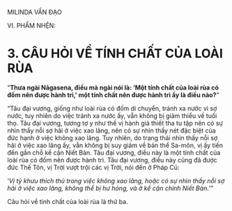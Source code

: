 MILINDA VẤN ĐẠO

VI. PHẨM NHỆN:

# 3. CÂU HỎI VỀ TÍNH CHẤT CỦA LOÀI RÙA

“**Thưa ngài Nāgasena, điều mà ngài nói là: ‘Một tính chất của loài rùa có đốm nên được hành trì,’ một tính chất nên được hành trì ấy là điều nào?**”

“Tâu đại vương, giống như loài rùa có đốm di chuyển, tránh xa nước vì sợ nước, tuy nhiên do việc tránh xa nước ấy, vẫn không bị giảm thiểu về tuổi thọ. Tâu đại vương, tương tợ y như thế vị hành giả thiết tha tu tập nên có sự nhìn thấy nỗi sợ hãi ở việc xao lãng, nên có sự nhìn thấy nét đặc biệt của đức hạnh ở việc không xao lãng. Tuy nhiên, do trạng thái nhìn thấy nỗi sợ hãi ở việc xao lãng ấy, vẫn không bị suy giảm về bản thể Sa-môn, vị ấy tiến đến gần chỗ kề cận Niết Bàn. Tâu đại vương, điều này là một tính chất của loài rùa có đốm nên được hành trì. Tâu đại vương, điều này cũng đã được đức Thế Tôn, vị Trời vượt trội các vị Trời, nói đến ở Pháp Cú:

‘_Vị tỳ khưu thích thú trong việc không xao lãng, hoặc có sự nhìn thấy nỗi sợ hãi ở việc xao lãng, không thể bị hư hỏng, và ở kề cận chính Niết Bàn._’”

Câu hỏi về tính chất của loài rùa là thứ ba.
